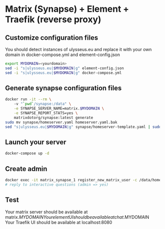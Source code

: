 # Matrix (Synapse) + Element + Traefik (reverse proxy)
## Customize configuration files
You should detect instances of ulysseus.eu and replace it with your own domain in docker-compose.yml and element-config.json
```bash
export MYDOMAIN=<yourdomain>
sed -i "s|ulysseus.eu|$MYDOMAIN|g" element-config.json
sed -i "s|ulysseus.eu|$MYDOMAIN|g" docker-compose.yml
```
## Generate synapse configuration files
```bash
docker run -it --rm \  
    -v "`pwd`/synapse:/data" \
    -e SYNAPSE_SERVER_NAME=matrix.$MYDOMAIN \
    -e SYNAPSE_REPORT_STATS=yes \
    matrixdotorg/synapse:latest generate
sudo mv synapse/homeserver.yaml homeserver.yaml.bak
sed "s|ulysseus.eu|$MYDOMAIN|g" synapse/homeserver-template.yaml | sudo tee synapse/homeserver.yaml
```
## Launch your server
```bash
docker-compose up -d
```
## Create admin
```bash
docker exec -it matrix_synapse_1 register_new_matrix_user -c /data/homeserver.yaml http://localhost:8008
# reply to interactive questions (admin => yes)
```
## Test
Your matrix server should be available at matrix.$MYDOMAIN  
Your element UI should be available at chat.$MYDOMAIN  
Your Traefik UI should be available at localhost:8080
